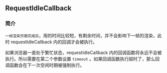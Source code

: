 ## RequestIdleCallback 
### 简介

`一帧渲染页面完成后`，用的时间比较短，有剩余时间，并不会影响下一帧的渲染，此时 requestIdleCallback 内的回调才会被执行。

如果浏览器一直处于繁忙状态，requestIdleCallback 内的回调函数将永远不会被执行。所以需要在第二个参数设置 `timeout` 。如果回调函数执行超时了，那么回调函数会在下一次空闲时期被强制执行。
